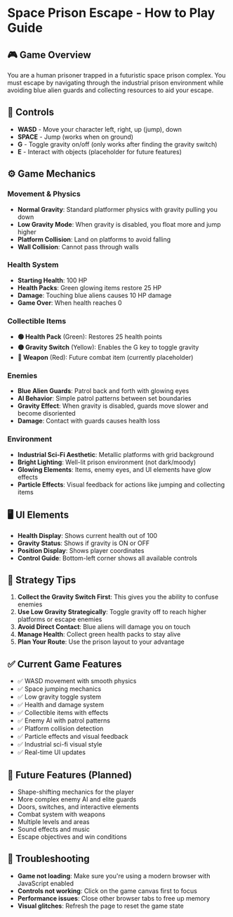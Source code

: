 # Space Prison Escape - How to Play Guide

## 🎮 Game Overview

You are a human prisoner trapped in a futuristic space prison complex. You must escape by navigating through the industrial prison environment while avoiding blue alien guards and collecting resources to aid your escape.

## 🎯 Controls

- **WASD** - Move your character left, right, up (jump), down
- **SPACE** - Jump (works when on ground)
- **G** - Toggle gravity on/off (only works after finding the gravity switch)
- **E** - Interact with objects (placeholder for future features)

## ⚙️ Game Mechanics

### Movement & Physics

- **Normal Gravity**: Standard platformer physics with gravity pulling you down
- **Low Gravity Mode**: When gravity is disabled, you float more and jump higher
- **Platform Collision**: Land on platforms to avoid falling
- **Wall Collision**: Cannot pass through walls

### Health System

- **Starting Health**: 100 HP
- **Health Packs**: Green glowing items restore 25 HP
- **Damage**: Touching blue aliens causes 10 HP damage
- **Game Over**: When health reaches 0

### Collectible Items

- **🟢 Health Pack** (Green): Restores 25 health points
- **🟡 Gravity Switch** (Yellow): Enables the G key to toggle gravity
- **🔴 Weapon** (Red): Future combat item (currently placeholder)

### Enemies

- **Blue Alien Guards**: Patrol back and forth with glowing eyes
- **AI Behavior**: Simple patrol patterns between set boundaries
- **Gravity Effect**: When gravity is disabled, guards move slower and become disoriented
- **Damage**: Contact with guards causes health loss

### Environment

- **Industrial Sci-Fi Aesthetic**: Metallic platforms with grid background
- **Bright Lighting**: Well-lit prison environment (not dark/moody)
- **Glowing Elements**: Items, enemy eyes, and UI elements have glow effects
- **Particle Effects**: Visual feedback for actions like jumping and collecting items

## 🖥️ UI Elements

- **Health Display**: Shows current health out of 100
- **Gravity Status**: Shows if gravity is ON or OFF
- **Position Display**: Shows player coordinates
- **Control Guide**: Bottom-left corner shows all available controls

## 🎯 Strategy Tips

1. **Collect the Gravity Switch First**: This gives you the ability to confuse enemies
2. **Use Low Gravity Strategically**: Toggle gravity off to reach higher platforms or escape enemies
3. **Avoid Direct Contact**: Blue aliens will damage you on touch
4. **Manage Health**: Collect green health packs to stay alive
5. **Plan Your Route**: Use the prison layout to your advantage

## ✅ Current Game Features

- ✅ WASD movement with smooth physics
- ✅ Space jumping mechanics
- ✅ Low gravity toggle system
- ✅ Health and damage system
- ✅ Collectible items with effects
- ✅ Enemy AI with patrol patterns
- ✅ Platform collision detection
- ✅ Particle effects and visual feedback
- ✅ Industrial sci-fi visual style
- ✅ Real-time UI updates

## 🚀 Future Features (Planned)

- Shape-shifting mechanics for the player
- More complex enemy AI and elite guards
- Doors, switches, and interactive elements
- Combat system with weapons
- Multiple levels and areas
- Sound effects and music
- Escape objectives and win conditions

## 🐛 Troubleshooting

- **Game not loading**: Make sure you're using a modern browser with JavaScript enabled
- **Controls not working**: Click on the game canvas first to focus
- **Performance issues**: Close other browser tabs to free up memory
- **Visual glitches**: Refresh the page to reset the game state
